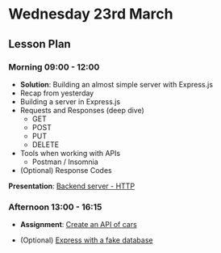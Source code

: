 # Wednesday 23rd March

## Lesson Plan

### Morning 09:00 - 12:00

+ **Solution**: Building an almost simple server with Express.js
+ Recap from yesterday
+ Building a server in Express.js
+ Requests and Responses (deep dive)
    + GET
    + POST
    + PUT
    + DELETE
+ Tools when working with APIs
    + Postman / Insomnia
+ (Optional) Response Codes

**Presentation**: [Backend server - HTTP](https://docs.google.com/presentation/d/1x7VynkZ_hc0nzRoNuTBN1j9PnfxGg3xOsMl7dIBiy7s/edit?usp=sharing)

### Afternoon 13:00 - 16:15

+ **Assignment**: [Create an API of cars](https://github.com/GillesDCI/express-http-methods-assignment)

+ (Optional) [Express with a fake database](https://github.com/FrancoSpeziali/express-with-fake-database)
